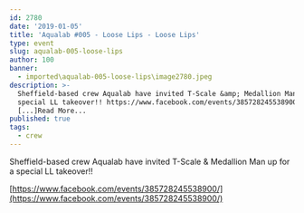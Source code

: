 ```yaml
---
id: 2780
date: '2019-01-05'
title: 'Aqualab #005 - Loose Lips - Loose Lips'
type: event
slug: aqualab-005-loose-lips
author: 100
banner:
  - imported\aqualab-005-loose-lips\image2780.jpeg
description: >-
  Sheffield-based crew Aqualab have invited T-Scale &amp; Medallion Man up for a
  special LL takeover!! https://www.facebook.com/events/385728245538900/
  [...]Read More...
published: true
tags:
  - crew
---
```

Sheffield-based crew Aqualab have invited T-Scale & Medallion Man up for a special LL takeover!!

[https://www.facebook.com/events/385728245538900/](https://www.facebook.com/events/385728245538900/)